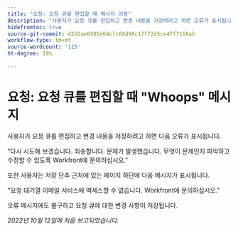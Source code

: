 ```yaml
---
title: "요청: 요청 큐를 편집할 때 메시지 이동"
description: "사용자가 요청 큐를 편집하고 변경 내용을 저장하려고 하면 오류가 표시됩니다."
hidefromtoc: true
source-git-commit: d2d2ae6585d64cfc68d90c17f72d5ce47f7168ab
workflow-type: tm+mt
source-wordcount: '115'
ht-degree: 19%

---
```



# 요청: 요청 큐를 편집할 때 &quot;Whoops&quot; 메시지

사용자가 요청 큐를 편집하고 변경 내용을 저장하려고 하면 다음 오류가 표시됩니다.

“다시 시도해 보겠습니다. 죄송합니다. 문제가 발생했습니다. 무엇이 문제인지 파악하고 수정할 수 있도록 Workfront에 문의하십시오.&quot;

또한 사용자는 저장 단추 근처에 있는 페이지 하단에 다음 메시지가 표시됩니다.

&quot;요청 대기열 이메일 서비스에 액세스할 수 없습니다. Workfront에 문의하십시오.&quot;

오류 메시지에도 불구하고 요청 큐에 대한 변경 사항이 저장됩니다.

_2022년 10월 12일에 처음 보고되었습니다._

